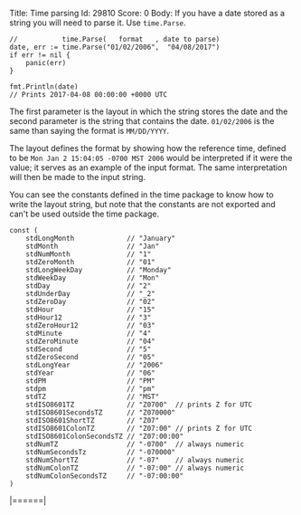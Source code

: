Title: Time parsing
Id: 29810
Score: 0
Body:
If you have a date stored as a string you will need to parse it. Use `time.Parse`.

    //           time.Parse(   format   , date to parse)
    date, err := time.Parse("01/02/2006",  "04/08/2017")
    if err != nil {
        panic(err)
    }
    
    fmt.Println(date)
    // Prints 2017-04-08 00:00:00 +0000 UTC

The first parameter is the layout in which the string stores the date and the second parameter is the string that contains the date. `01/02/2006` is the same than saying the format is `MM/DD/YYYY`.

The layout defines the format by showing how the reference time, defined to be `Mon Jan 2 15:04:05 -0700 MST 2006` would be interpreted if it were the value; it serves as an example of the input format. The same interpretation will then be made to the input string.

You can see the constants defined in the time package to know how to write the layout string, but note that the constants are not exported and can't be used outside the time package.

    const (
        stdLongMonth             // "January"
        stdMonth                 // "Jan"
        stdNumMonth              // "1"
        stdZeroMonth             // "01"
        stdLongWeekDay           // "Monday"
        stdWeekDay               // "Mon"
        stdDay                   // "2"
        stdUnderDay              // "_2"
        stdZeroDay               // "02"
        stdHour                  // "15"
        stdHour12                // "3"
        stdZeroHour12            // "03"
        stdMinute                // "4"
        stdZeroMinute            // "04"
        stdSecond                // "5"
        stdZeroSecond            // "05"
        stdLongYear              // "2006"
        stdYear                  // "06"
        stdPM                    // "PM"
        stdpm                    // "pm"
        stdTZ                    // "MST"
        stdISO8601TZ             // "Z0700"  // prints Z for UTC
        stdISO8601SecondsTZ      // "Z070000"
        stdISO8601ShortTZ        // "Z07"
        stdISO8601ColonTZ        // "Z07:00" // prints Z for UTC
        stdISO8601ColonSecondsTZ // "Z07:00:00"
        stdNumTZ                 // "-0700"  // always numeric
        stdNumSecondsTz          // "-070000"
        stdNumShortTZ            // "-07"    // always numeric
        stdNumColonTZ            // "-07:00" // always numeric
        stdNumColonSecondsTZ     // "-07:00:00"
    )

|======|
